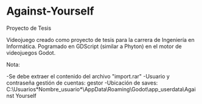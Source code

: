 # Against-Yourself
Proyecto de Tesis

Videojuego creado como proyecto de tesis para la carrera de Ingeniería en Informática. Pogramado en GDScript (similar a Phyton) en el motor de videojuegos Godot.

Nota:

-Se debe extraer el contenido del archivo "import.rar"
-Usuario y contraseña gestión de cuentas: gestor
-Ubicación de saves: C:\Usuarios\*Nombre_usuario*\AppData\Roaming\Godot\app_userdata\Against Yourself
